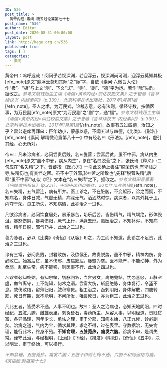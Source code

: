 ```yaml
---
ID: 536
post_title: >
  黄帝内经·素问·疏五过论篇第七十七
post_name: "536"
author: Editor
post_date: 2020-08-31 00:00:00
layout: post
link: http://kege.org.cn/536
published: true
tags: [ ]
categories:
  - 素问
---
```

黄帝曰：呜呼远哉！闵闵乎若视深渊，若迎浮云，视深渊尚可测，迎浮云莫知其极[efn_note]原文“迎浮云莫知其际”之“际”字，当依《素问·六微旨大论》作“极”。“极”与上文“测”、下文“式”、“则”、“副”、“德”字为运。若作“际”失韵。 据改之。<span style="color: #808080;"><em>参考文献钱超尘主编《清儒&lt;黄帝内经&gt;训诂校勘文集》之于鬯著《香草续校书 ·内经素问》（p.339），北京科学技术出版社，2017年1月第1版</em></span>[/efn_note]。圣人之术，为万民式，论裁志意，必有法则，循经守数，按循医事，为万民副[efn_note]原文“为万民副”之“副”字，通“福”。<span style="color: #808080;"><em>参考文献钱超尘主编《清儒&lt;黄帝内经&gt;训诂校勘文集》之于鬯著《香草续校书 ·内经素问》（p.339），北京科学技术出版社，2017年1月第1版</em></span>[/efn_note]，故事有五过四德，汝知之乎？雷公避席再拜曰：臣年幼小，蒙愚以惑，不闻五过与四德，《比类》、《形名》[efn_note]《素问·解精微论篇第八十一》中有经名曰《形法》。[/efn_note]，虚引其经，心无所对。

帝曰：凡未诊病者，必问尝贵后贱，名曰脱营；尝富后贫，虽不中邪，病从内生[efn_note]原文“虽不中邪，病从内生”，原在“名曰脱营”之下，张氏琦《释义》:二句应在“名失精”之下。晋蕃按:《医心方》一引此文杨上善注“脱荣伤也,有卑贱之辱;失精伤也,有贫悴之困。虽不中于外邪,形神苦之所致也”,先释“脱营失精”,后释“虽不中邪”句,似《经》文本在“名曰失精”之下。据改之。<span style="color: #808080;"><em>参考文献田晋蕃著《内经素问校证》（p.231），中国中医药出版社，2015年12月第1版</em></span>[/efn_note]，名曰失精，五气留连，病有所并。医工诊之，不在脏腑，不变躯形，诊之而疑，不知病名，身体日减，气虚无精，病深无气，洒洒然时惊。病深者，以其外耗于卫，内夺于荣。良工所失，不知病情，此亦治之一过也。

凡欲诊病者，必问饮食居处，暴乐暴苦，始乐后苦，皆伤精气，精气竭绝，形体毁沮。暴怒伤阴，暴喜伤阳，厥气上行，满脉去形。愚医治之，不知补泻，不知病情，精华日脱，邪气乃并，此治之二过也。

善为脉者，必以《比类》《奇恒》《从容》知之，为工而不知道，此诊之不足贵，此治之三过也。

诊有三常，必问贵贱，封君败伤，及欲侯王。故贵脱势，虽不中邪，精神内伤，身必败亡。始富后贫，虽不伤邪，皮焦筋屈，痿躄为挛。医不能严，不能动神，外为柔弱，乱至失常，病不能移，则医事不行，此治之四过也。

凡诊者必知终始，有知余绪，切脉问名，当合男女。离绝菀结，忧恐喜怒，五脏空虚，血气离守，工不能知，何术之语。尝富大伤，斩筋绝脉，身体复行，令<a href="http://kege.org.cn/encyclopedia/%e6%b7%96%e6%b3%bd">泽</a>不息。故伤败结，留薄归阳，脓积寒炅。粗工治之，亟刺阴阳，身体解散，四肢转筋，死日有期，医不能明，不问所发，唯言死日，亦为粗工，此治之五过也。

凡此五者，皆受术不通，人事不明也。故曰：圣人之治病也，必知天地阴阳，四时经纪，五脏六腑，雌雄表里，刺灸砭石，毒药所主，从容人事，以明经道，贵贱贫富，各异品理，问年少长，勇怯之理，审于分部，知病本始，八正九候，诊必副矣。治病之道，气内为宝，循求其理，求之不得，过在表里。守数据治，无失俞理，能行此术，终身不殆。<strong>不知俞理，五脏菀热，痈发六腑</strong>。诊病不审，是谓失常。谨守此治，与经相明，《上经》《下经》，《揆度》《阴阳》，《奇恒》《五中》，决以明堂，审于终始，可以横行。

<span style="color: #808080;"><em>不知俞理，五脏菀热，痈发六腑：五脏不和则七窍不通，六腑不和则留结为痈。《灵枢经·脉度第十七》</em></span>
